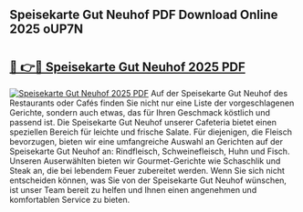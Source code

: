 ## Speisekarte Gut Neuhof PDF Download Online 2025 oUP7N

# <h2><a href="http://gc8aphh.nevu.top/?p=Speisekarte+Gut+Neuhof">🔗 👉🔴 Speisekarte Gut Neuhof 2025 PDF</a></h2>

[![Speisekarte Gut Neuhof 2025 PDF](https://i.imgur.com/dBaPXMq.png)](http://gc8aphh.nevu.top/?p=Speisekarte+Gut+Neuhof)
Auf der Speisekarte Gut Neuhof des Restaurants oder Cafés finden Sie nicht nur eine Liste der vorgeschlagenen Gerichte, sondern auch etwas, das für Ihren Geschmack köstlich und passend ist. Die Speisekarte Gut Neuhof unserer Cafeteria bietet einen speziellen Bereich für leichte und frische Salate. Für diejenigen, die Fleisch bevorzugen, bieten wir eine umfangreiche Auswahl an Gerichten auf der Speisekarte Gut Neuhof an: Rindfleisch, Schweinefleisch, Huhn und Fisch. Unseren Auserwählten bieten wir Gourmet-Gerichte wie Schaschlik und Steak an, die bei lebendem Feuer zubereitet werden. Wenn Sie sich nicht entscheiden können, was Sie von der Speisekarte Gut Neuhof wünschen, ist unser Team bereit zu helfen und Ihnen einen angenehmen und komfortablen Service zu bieten.
